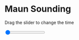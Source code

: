 <h1>Maun Sounding</h1>
<p>Drag the slider to change the time</p>

<div class="slidecontainer">
<input oninput='setImage(this)' class="slider" type="range" min="0" max="7" value="0" step="1" />
<img id='img'/>
</div>

<script>
var img = document.getElementById('img');
var img_array = ['/assets/images/skwt/skd_maun_wrfout_d01_2020-08-02_12:00:00.png',
'/assets/images/skwt/skd_maun_wrfout_d01_2020-08-02_18:00:00.png',
'/assets/images/skwt/skd_maun_wrfout_d01_2020-08-03_00:00:00.png',
'/assets/images/skwt/skd_maun_wrfout_d01_2020-08-03_06:00:00.png',
'/assets/images/skwt/skd_maun_wrfout_d01_2020-08-03_12:00:00.png',
'/assets/images/skwt/skd_maun_wrfout_d01_2020-08-03_18:00:00.png',
'/assets/images/skwt/skd_maun_wrfout_d01_2020-08-04_00:00:00.png',];
function setImage(obj)
{
        var value = obj.value;
        img.src = img_array[value];

}
</script>
